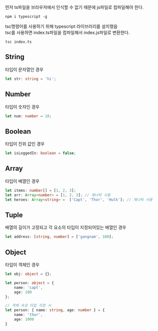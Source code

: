 먼저 ts파일을 브라우저에서 인식할 수 없기 때문에 js파일로 컴파일해야 한다.
```
npm i typescript -g
```

tsc명령어를 사용하기 위해 typescript 라이브러리를 설치했음      
tsc를 사용하면 index.ts파일을 컴파일해서 index.js파일로 변환한다.
```
tsc index.ts
```

## String 
타입이 문자열인 경우
```typescript
let str: string = 'hi';
```

## Number
타입이 숫자인 경우
```typescript
let num: number = 10;
```

## Boolean
타입이 진위 값인 경우
```typescript
let isLoggedIn: boolean = false;
```

## Array
타입이 배열인 경우
```typescript
let items: number[] = [1, 2, 3]; 
let arr: Array<number> = [1, 2, 3]; // 제너릭 사용
let heroes: Array<string> =  ['Capt', 'Thor', 'Hulk']; // 제너릭 사용
```

## Tuple
배열의 길이가 고정되고 각 요소의 타입이 지정되어있는 배열인 경우
```typescript
let address: [string, number] = ['gangnam', 100];
```

## Object
타입이 객체인 경우
```typescript
let obj: object = {};

let person: object = {
    name: 'capt',
    age: 100
};

// 객체 속성 타입 지정 시
let person: { name: string, age: number } = {
    name: 'thor',
    age: 1000
}
```
